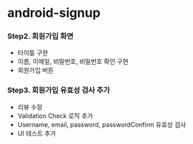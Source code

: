 # android-signup
### Step2. 회원가입 화면
- 타이틀 구현
- 이름, 이메일, 비밀번호, 비밀번호 확인 구현
- 회원가입 버튼


### Step3. 회원가입 유효성 검사 추가
- 리뷰 수정
- Validation Check 로직 추가
- Username, email, password, passwordConfirm 유효성 검사
- UI 테스트 추가